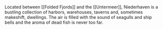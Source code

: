 Located between [[Folded Fjords]] and the [[Untermeer]], Niederhaven is a bustling collection of harbors, warehouses, taverns and, sometimes makeshift, dwellings. The air is filled with the sound of seagulls and ship bells and the aroma of dead fish is never too far.
